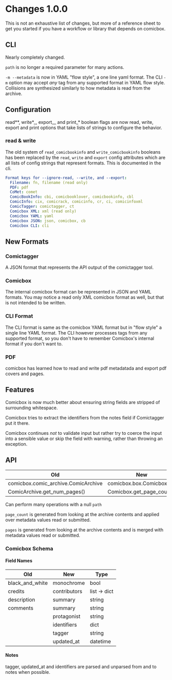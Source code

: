 # Changes 1.0.0

This is not an exhaustive list of changes, but more of a reference sheet to get
you started if you have a workflow or library that depends on comicbox.

## CLI

Nearly completely changed.

`path` is no longer a required parameter for many actions.

`-m --metadata` is now in YAML "flow style", a one line yaml format. The CLI
`-m` option may accept _any_ tag from any supported format in YAML flow style.
Collisions are synthesized similarly to how metadata is read from the archive.

## Configuration

read*\*, write*\_, export\_\_ and print\_\* boolean flags are now read, write,
export and print options that take lists of strings to configure the behavior.

### read & write

The old system of `read_comicbookinfo` and `write_comicbookinfo` booleans has
been replaced by the `read`, `write` and `export` config attributes which are
all lists of config strings that represent formats. This is documented in the
cli.

```yaml
Format keys for --ignore-read, --write, and --export:
  Filename: fn, filename (read only)
  PDF: pdf
  CoMet: comet
  ComicBookInfo: cbi, comicbooklover, comicbookinfo, cbl
  ComicInfo: cix, comicrack, comicinfo, cr, ci, comicinfoxml
  ComicTagger: comictagger, ct
  Comicbox XML: xml (read only)
  Comicbox YAML: yaml
  Comicbox JSON: json, comicbox, cb
  Comicbox CLI: cli
```

## New Formats

### Comictagger

A JSON format that represents the API output of the comictagger tool.

### Comicbox

The internal comicbox format can be represented in JSON and YAML formats. You
may notice a read only XML comicbox format as well, but that is not intended to
be written.

### CLI Format

The CLI format is same as the comicbox YAML format but in "flow style" a single
line YAML format. The CLI however processes tags from any supported format, so
you don't have to remember Comicbox's internal format if you don't want to.

### PDF

comicbox has learned how to read and write pdf metadatada and export pdf covers
and pages.

## Features

Comicbox is now much better about ensuring string fields are stripped of
surrounding whitespace.

Comicbox tries to extract the identifiers from the notes field if Comictagger
put it there.

Comicbox continues _not_ to validate input but rather try to coerce the input
into a sensible value or skip the field with warning, rather than throwing an
exception.

## API

| Old                                 | New                       |
| ----------------------------------- | ------------------------- |
| comicbox.comic_archive.ComicArchive | comicbox.box.Comicbox     |
| ComicArchive.get_num_pages()        | Comicbox.get_page_count() |

Can perform many operations with a null `path`

`page_count` is generated from looking at the archive contents and applied over
metadata values read or submitted.

`pages` is generated from looking at the archive contents and is merged with
metadata values read or submitted.

### Comicbox Schema

#### Field Names

| Old             | New          | Type         |
| --------------- | ------------ | ------------ |
| black_and_white | monochrome   | bool         |
| credits         | contributors | list -> dict |
| description     | summary      | string       |
| comments        | summary      | string       |
|                 | protagonist  | string       |
|                 | identifiers  | dict         |
|                 | tagger       | string       |
|                 | updated_at   | datetime     |

#### Notes

tagger, updated_at and identifiers are parsed and unparsed from and to notes
when possible.
